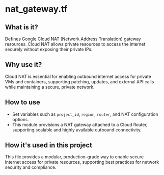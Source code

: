 # nat_gateway.tf

## What is it?
Defines Google Cloud NAT (Network Address Translation) gateway resources. Cloud NAT allows private resources to access the internet securely without exposing their private IPs.

## Why use it?
Cloud NAT is essential for enabling outbound internet access for private VMs and containers, supporting patching, updates, and external API calls while maintaining a secure, private network.

## How to use
- Set variables such as `project_id`, `region`, `router`, and NAT configuration options.
- This module provisions a NAT gateway attached to a Cloud Router, supporting scalable and highly available outbound connectivity.

## How it's used in this project
This file provides a modular, production-grade way to enable secure internet access for private resources, supporting best practices for network security and compliance.
